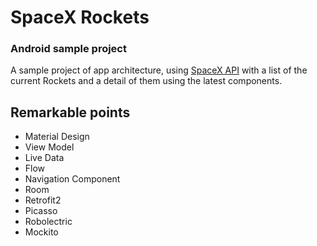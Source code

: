# SpaceX Rockets
### Android sample project 

A sample project of app architecture, using [SpaceX API](https://github.com/r-spacex/SpaceX-API) with a list of the current Rockets and a detail of them using the latest components.

## Remarkable points
- Material Design
- View Model
- Live Data
- Flow
- Navigation Component
- Room
- Retrofit2
- Picasso
- Robolectric
- Mockito